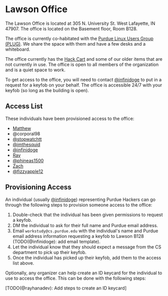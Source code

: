 # Lawson Office

The Lawson Office is located at 305 N. University St. West Lafayette, IN 47907. The office is located on the Basement
floor, Room B128.

The office is currently co-habitated with the [Purdue Linux Users Group (PLUG)](https://purduelug.org/). We share
the space with them and have a few desks and a whiteboard.

The office currently has the [Hack Cart](../../../events/hack-night/hack-cart.md) and some of our older items
that are not currently in use. The office is open to all members of the organization and is a quiet space to work.

To get access to the office, you will need to contact [@infinidoge](https://github.com/purduehackers/dark-forest/blob/main/people/organizers/infinidoge.md)
to put in a request for a keyfob on your behalf. The office is accessible 24/7 with your keyfob (so long as the
building is open).

## Access List

These individuals have been provisioned access to the office:

- [Matthew](https://github.com/purduehackers/dark-forest/blob/main/people/organizers/hewillyeah.md)
- @corporal98
- [@stopwatchtt](https://github.com/purduehackers/dark-forest/blob/main/people/organizers/stopwatchtt.md)
- [@imthesquid](https://github.com/purduehackers/dark-forest/blob/main/people/organizers/imthesquid.md)
- [@infinidoge](https://github.com/purduehackers/dark-forest/blob/main/people/organizers/infinidoge.md)
- [Ray](https://github.com/purduehackers/dark-forest/blob/main/people/organizers/rayhanadev.md)
- [@phineas1500](https://github.com/purduehackers/dark-forest/blob/main/people/organizers/phineas1500.md)
- [Zach](https://github.com/purduehackers/dark-forest/blob/main/people/organizers/iracc__.md)
- [@fizzyapple12](https://github.com/purduehackers/dark-forest/blob/main/people/organizers/fizzyapple12.md)

## Provisioning Access

An individual (usually [@infinidoge](https://github.com/purduehackers/dark-forest/blob/main/people/organizers/infinidoge.md))
representing Purdue Hackers can go through the following steps to provision someone access to the office:

1. Double-check that the individual has been given permissions to request a keyfob.
2. DM the individual to ask for their full name and Purdue email address.
3. Email `workstudy@cs.purdue.edu` with the individual's name and Purdue email address information requesting a
   keyfob to Lawson B128 (TODO(@infinidoge): add email template).
4. Let the individual know that they should expect a message from the CS department to pick up their keyfob.
5. Once the individual has picked up their keyfob, add them to the access list above.

Optionally, any organizer can help create an ID keycard for the individual to use to access the office. This can be
done with the following steps:

[TODO(@rayhanadev): Add steps to create an ID keycard]
